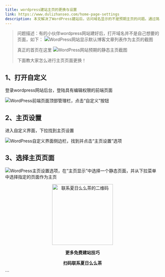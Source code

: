 ```yaml
---
title: wordpress建站主页的更换与设置
link: https://www.dulizhanseo.com/home-page-settings
description: 本文解决了WordPress建站后，访问域名显示的不是预期主页的问题。通过简单的步骤，指导用户如何登录WordPress后台，进入“自定义”设置，找到“主页设置”选项，并将主页设置为指定的静态页面。
---
```


> 问题描述：有的小伙伴wordpress网站建好后，打开域名并不是自己想要的页面，如下：
> ![WordPress网站显示默认博客文章列表作为主页的截图](https://cos.files.maozhishi.com/public/attachments/lfx/1669111684400.png)
>
> 真正的首页在这里
> ![WordPress网站预期的静态主页截图](https://cos.files.maozhishi.com/public/attachments/lfx/1669111684403.png)
>
> 下面教大家怎么进行主页页面更换！

## 1、打开自定义 

登录wordpress网站后台，登陆具有编辑权限的前端页面

![WordPress前端页面顶部管理栏，点击“自定义”按钮](https://cos.files.maozhishi.com/public/attachments/lfx/1669111684404.png)

## 2、主页设置 

进入自定义界面，下拉找到主页设置

![WordPress自定义界面侧边栏，找到并点击“主页设置”选项](https://cos.files.maozhishi.com/public/attachments/lfx/1669111684405.png)

## 3、选择主页页面 

![WordPress主页设置选项，在“主页显示”中选择一个静态页面，并从下拉菜单中选择指定的页面作为主页](https://cos.files.maozhishi.com/public/attachments/lfx/1669111684406.png)

<p style="text-align: center;"><img src="https://cos.files.maozhishi.com/public/attachments/lfx/1669111684413.png" width="198" alt="联系夏日么么茶的二维码" /></p>
<p style="text-align: center;"><strong>更多免费建站技巧</strong></p>
<p style="text-align: center;"><strong>扫码联系夏日么么茶</strong></p>
```
